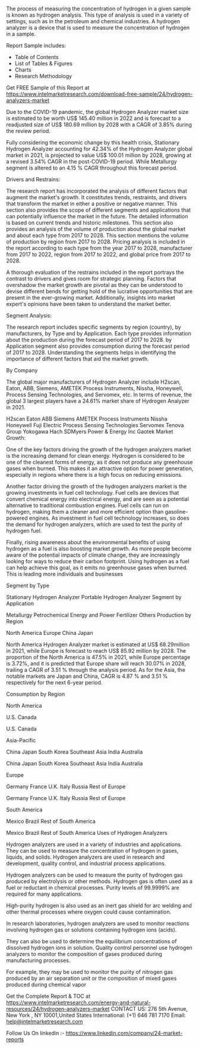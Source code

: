 
The process of measuring the concentration of hydrogen in a given sample is known as hydrogen analysis. This type of analysis is used in a variety of settings, such as in the petroleum and chemical industries. A hydrogen analyzer is a device that is used to measure the concentration of hydrogen in a sample.



Report Sample includes:
- Table of Contents
- List of Tables & Figures
- Charts
- Research Methodology

Get FREE Sample of this Report at https://www.intelmarketresearch.com/download-free-sample/24/hydrogen-analyzers-market


Due to the COVID-19 pandemic, the global Hydrogen Analyzer market size is estimated to be worth US$ 145.40 million in 2022 and is forecast to a readjusted size of US$ 180.69 million by 2028 with a CAGR of 3.85% during the review period.







Fully considering the economic change by this health crisis, Stationary Hydrogen Analyzer accounting for 42.34% of the Hydrogen Analyzer global market in 2021, is projected to value US$ 100.01 million by 2028, growing at a revised 3.54% CAGR in the post-COVID-19 period. While Metallurgy segment is altered to an 4.15 % CAGR throughout this forecast period.

Drivers and Restrains:



The research report has incorporated the analysis of different factors that augment the market's growth. It constitutes trends, restraints, and drivers that transform the market in either a positive or negative manner. This section also provides the scope of different segments and applications that can potentially influence the market in the future. The detailed information is based on current trends and historic milestones. This section also provides an analysis of the volume of production about the global market and about each type from 2017 to 2028. This section mentions the volume of production by region from 2017 to 2028. Pricing analysis is included in the report according to each type from the year 2017 to 2028, manufacturer from 2017 to 2022, region from 2017 to 2022, and global price from 2017 to 2028.



A thorough evaluation of the restrains included in the report portrays the contrast to drivers and gives room for strategic planning. Factors that overshadow the market growth are pivotal as they can be understood to devise different bends for getting hold of the lucrative opportunities that are present in the ever-growing market. Additionally, insights into market expert's opinions have been taken to understand the market better.

Segment Analysis:



The research report includes specific segments by region (country), by manufacturers, by Type and by Application. Each type provides information about the production during the forecast period of 2017 to 2028. by Application segment also provides consumption during the forecast period of 2017 to 2028. Understanding the segments helps in identifying the importance of different factors that aid the market growth.

By Company



The global major manufacturers of Hydrogen Analyzer include H2scan, Eaton, ABB, Siemens, AMETEK Process Instruments, Nissha, Honeywell, Process Sensing Technologies, and Servomex, etc. In terms of revenue, the global 3 largest players have a 24.61% market share of Hydrogen Analyzer in 2021.



H2scan
Eaton
ABB
Siemens
AMETEK Process Instruments
Nissha
Honeywell
Fuji Electric
Process Sensing Technologies
Servomex
Tenova Group
Yokogawa
Hach
SDMyers
Power & Energy Inc
Gaotek
Market Growth:



One of the key factors driving the growth of the hydrogen analyzers market is the increasing demand for clean energy. Hydrogen is considered to be one of the cleanest forms of energy, as it does not produce any greenhouse gases when burned. This makes it an attractive option for power generation, especially in regions where there is a high focus on reducing emissions.



Another factor driving the growth of the hydrogen analyzers market is the growing investments in fuel cell technology. Fuel cells are devices that convert chemical energy into electrical energy, and are seen as a potential alternative to traditional combustion engines. Fuel cells can run on hydrogen, making them a cleaner and more efficient option than gasoline-powered engines. As investment in fuel cell technology increases, so does the demand for hydrogen analyzers, which are used to test the purity of hydrogen fuel.



Finally, rising awareness about the environmental benefits of using hydrogen as a fuel is also boosting market growth. As more people become aware of the potential impacts of climate change, they are increasingly looking for ways to reduce their carbon footprint. Using hydrogen as a fuel can help achieve this goal, as it emits no greenhouse gases when burned. This is leading more individuals and businesses

Segment by Type



Stationary Hydrogen Analyzer
Portable Hydrogen Analyzer
Segment by Application



Metallurgy
Petrochemical
Energy and Power
Fertilizer
Others
Production by Region



North America
Europe
China
Japan


North America Hydrogen Analyzer market is estimated at US$ 68.29million in 2021, while Europe is forecast to reach US$ 85.92 million by 2028. The proportion of the North America is 47.5% in 2021, while Europe percentage is 3.72%, and it is predicted that Europe share will reach 30.07% in 2028, trailing a CAGR of 3.51 % through the analysis period. As for the Asia, the notable markets are Japan and China, CAGR is 4.87 % and 3.51 % respectively for the next 6-year period.

Consumption by Region



North America


U.S.
Canada


U.S.
Canada


Asia-Pacific


China
Japan
South Korea
Southeast Asia
India
Australia


China
Japan
South Korea
Southeast Asia
India
Australia


Europe


Germany
France
U.K.
Italy
Russia
Rest of Europe


Germany
France
U.K.
Italy
Russia
Rest of Europe


South America


Mexico
Brazil
Rest of South America


Mexico
Brazil
Rest of South America
Uses of Hydrogen Analyzers



Hydrogen analyzers are used in a variety of industries and applications. They can be used to measure the concentration of hydrogen in gases, liquids, and solids. Hydrogen analyzers are used in research and development, quality control, and industrial process applications.



Hydrogen analyzers can be used to measure the purity of hydrogen gas produced by electrolysis or other methods. Hydrogen gas is often used as a fuel or reductant in chemical processes. Purity levels of 99.9999% are required for many applications.



High-purity hydrogen is also used as an inert gas shield for arc welding and other thermal processes where oxygen could cause contamination.

In research laboratories, hydrogen analyzers are used to monitor reactions involving hydrogen gas or solutions containing hydrogen ions (acids).



They can also be used to determine the equilibrium concentrations of dissolved hydrogen ions in solution. Quality control personnel use hydrogen analyzers to monitor the composition of gases produced during manufacturing processes.



For example, they may be used to monitor the purity of nitrogen gas produced by an air separation unit or the composition of mixed gases produced during chemical vapor

Get the Complete Report & TOC at https://www.intelmarketresearch.com/energy-and-natural-resources/24/hydrogen-analyzers-market
CONTACT US:
276 5th Avenue, New York , NY 10001,United States
International: (+1) 646 781 7170
Email: help@intelmarketresearch.com

Follow Us On linkedin :- https://www.linkedin.com/company/24-market-reports
